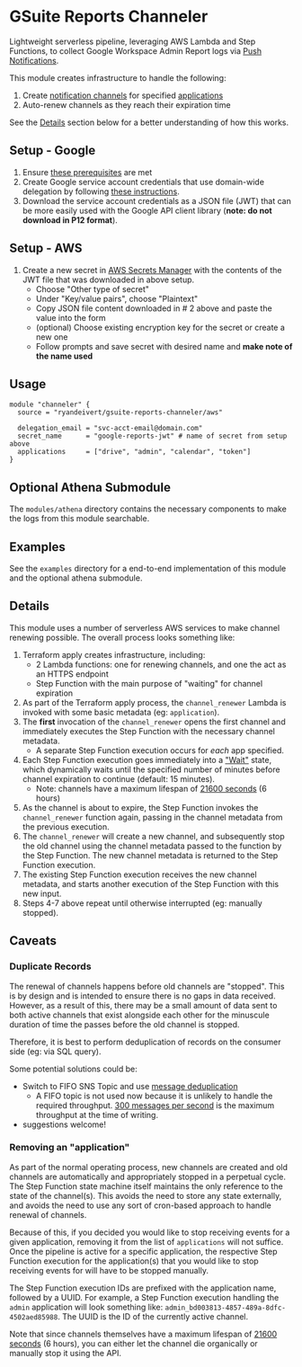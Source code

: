 # GSuite Reports Channeler

Lightweight serverless pipeline, leveraging AWS Lambda and Step Functions,
to collect Google Workspace Admin Report logs via [Push Notifications](https://developers.google.com/admin-sdk/reports/v1/guides/push).

This module creates infrastructure to handle the following:
1. Create [notification channels](https://developers.google.com/admin-sdk/reports/v1/guides/push#creating-notification-channels) for specified [applications](https://developers.google.com/admin-sdk/reports/reference/rest/v1/activities/watch#ApplicationName)
2. Auto-renew channels as they reach their expiration time

See the [Details](#details) section below for a better understanding of how this works.

## Setup - Google

1. Ensure [these prerequisites](https://developers.google.com/admin-sdk/reports/v1/guides/prerequisites) are met
2. Create Google service account credentials that use domain-wide delegation by following [these instructions](https://developers.google.com/admin-sdk/reports/v1/guides/delegation).
2. Download the service account credentials as a JSON file (JWT) that can be more easily
used with the Google API client library (**note: do not download in P12 format**).

## Setup - AWS

1. Create a new secret in [AWS Secrets Manager](https://us-east-1.console.aws.amazon.com/secretsmanager/newsecret?region=us-east-1)
with the contents of the JWT file that was downloaded in above setup.
    * Choose "Other type of secret"
    * Under "Key/value pairs", choose "Plaintext"
    * Copy JSON file content downloaded in # 2 above and paste the value into the form
    * (optional) Choose existing encryption key for the secret or create a new one
    * Follow prompts and save secret with desired name and **make note of the name used**

## Usage

```hcl
module "channeler" {
  source = "ryandeivert/gsuite-reports-channeler/aws"

  delegation_email = "svc-acct-email@domain.com"
  secret_name      = "google-reports-jwt" # name of secret from setup above
  applications     = ["drive", "admin", "calendar", "token"]
}
```

## Optional Athena Submodule

The `modules/athena` directory contains the necessary components to make the logs
from this module searchable.

## Examples

See the `examples` directory for a end-to-end implementation of this module and the
optional athena submodule.

## Details

This module uses a number of serverless AWS services to make channel renewing possible.
The overall process looks something like:

1. Terraform apply creates infrastructure, including:
    * 2 Lambda functions: one for renewing channels, and one the act as an HTTPS endpoint
    * Step Function with the main purpose of "waiting" for channel expiration
2. As part of the Terraform apply process, the `channel_renewer` Lambda is invoked with some
basic metadata (eg: `application`).
3. The **first** invocation of the `channel_renewer` opens the first channel and immediately
executes the Step Function with the necessary channel metadata.
    * A separate Step Function execution occurs for _each_ app specified.
4. Each Step Function execution goes immediately into a ["Wait"](https://docs.aws.amazon.com/step-functions/latest/dg/amazon-states-language-wait-state.html) state, which dynamically waits until the specified number of
minutes before channel expiration to continue (default: 15 minutes).
    * Note: channels have a maximum lifespan of [21600 seconds](https://developers.google.com/admin-sdk/reports/v1/guides/push#optional-properties) (6 hours)
5. As the channel is about to expire, the Step Function invokes the `channel_renewer` function
again, passing in the channel metadata from the previous execution.
6. The `channel_renewer` will create a new channel, and subsequently stop the old channel using
the channel metadata passed to the function by the Step Function. The new channel metadata is
returned to the Step Function execution.
7. The existing Step Function execution receives the new channel metadata, and starts another
execution of the Step Function with this new input.
8. Steps 4-7 above repeat until otherwise interrupted (eg: manually stopped).

## Caveats

### Duplicate Records

The renewal of channels happens before old channels are "stopped". This is by design and
is intended to ensure there is no gaps in data received. However, as a result of this,
there may be a small amount of data sent to both active channels that exist alongside each
other for the minuscule duration of time the passes before the old channel is stopped.

Therefore, it is best to perform deduplication of records on the consumer side (eg: via SQL query).

Some potential solutions could be:
* Switch to FIFO SNS Topic and use [message deduplication](https://docs.aws.amazon.com/sns/latest/dg/fifo-message-dedup.html)
  * A FIFO topic is not used now because it is unlikely to handle the required throughput.
  [300 messages per second](https://docs.aws.amazon.com/general/latest/gr/sns.html) is the maximum
  throughput at the time of writing.
* suggestions welcome!

### Removing an "application"

As part of the normal operating process, new channels are created and old channels are
automatically and appropriately stopped in a perpetual cycle. The Step Function state
machine itself maintains the only reference to the state of the channel(s). This avoids
the need to store any state externally, and avoids the need to use any sort of cron-based
approach to handle renewal of channels.

Because of this, if you decided you would like to stop receiving events for a given application,
removing it from the list of `applications` will not suffice. Once the pipeline is active for a
specific application, the respective Step Function execution for the application(s) that you would
like to stop receiving events for will have to be stopped manually.

The Step Function execution IDs are prefixed with the application name, followed by a UUID. For
example, a Step Function execution handling the `admin` application will look something like:
`admin_bd003813-4857-489a-8dfc-4502aed85988`. The UUID is the ID of the currently active channel.

Note that since channels themselves have a maximum lifespan of [21600 seconds](https://developers.google.com/admin-sdk/reports/v1/guides/push#optional-properties) (6 hours), you can either let the channel die organically or manually
stop it using the API.

